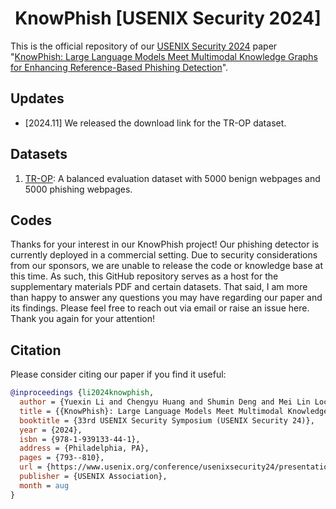 <h1 align="center"> KnowPhish [USENIX Security 2024]</h1>


This is the official repository of our [USENIX Security 2024](https://www.usenix.org/conference/usenixsecurity24) paper "[KnowPhish: Large Language Models Meet Multimodal Knowledge Graphs for Enhancing Reference-Based Phishing Detection](https://arxiv.org/abs/2403.02253)".

## Updates
- [2024.11] We released the download link for the TR-OP dataset.


## Datasets
1. [TR-OP](https://www.dropbox.com/scl/fi/z1liysgw42g9apcsp1v3i/TR-OP.zip?rlkey=9ovjwzteon3gp6v1yff1pdjrt&st=ftefbkof&dl=0): A balanced evaluation dataset with 5000 benign webpages and 5000 phishing webpages.

## Codes
Thanks for your interest in our KnowPhish project! Our phishing detector is currently deployed in a commercial setting. Due to security considerations from our sponsors, we are unable to release the code or knowledge base at this time. As such, this GitHub repository serves as a host for the supplementary materials PDF and certain datasets. That said, I am more than happy to answer any questions you may have regarding our paper and its findings. Please feel free to reach out via email or raise an issue here. Thank you again for your attention!

## Citation
Please consider citing our paper if you find it useful:
```bibtex
@inproceedings {li2024knowphish,
  author = {Yuexin Li and Chengyu Huang and Shumin Deng and Mei Lin Lock and Tri Cao and Nay Oo and Hoon Wei Lim and Bryan Hooi},
  title = {{KnowPhish}: Large Language Models Meet Multimodal Knowledge Graphs for Enhancing {Reference-Based} Phishing Detection},
  booktitle = {33rd USENIX Security Symposium (USENIX Security 24)},
  year = {2024},
  isbn = {978-1-939133-44-1},
  address = {Philadelphia, PA},
  pages = {793--810},
  url = {https://www.usenix.org/conference/usenixsecurity24/presentation/li-yuexin},
  publisher = {USENIX Association},
  month = aug
}
```
